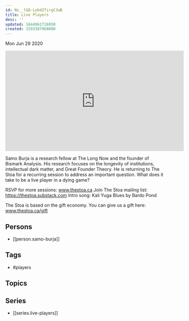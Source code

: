 ```yaml
---
id: Nz__lGQ-Lob4ZfirgCJwB
title: Live Players
desc: ''
updated: 1644961726950
created: 1593387968000
---
```





Mon Jun 29 2020

<iframe width="560" height="315" src="https://www.youtube.com/embed/l7Bz2kiuTEU" title="Live Players w/ Samo Burja (June 25, 2020)" frameborder="0" allow="accelerometer; autoplay; clipboard-write; encrypted-media; gyroscope; picture-in-picture" allowfullscreen ></iframe>

Samo Burja is a research fellow at The Long Now and the founder of Bismark Analysis. His research focuses on the longevity of institutions, intellectual dark matter, and Great Founder Theory. He is returning to The Stoa for a recurring session to address an important question. What does it take to be a live player in a dying game?

RSVP for more sessions: www.thestoa.ca
Join The Stoa mailing list: https://thestoa.substack.com
Intro song: Kali Yuga Blues by Bardo Pond

The Stoa is based on the gift economy. You can give us a gift here: www.thestoa.ca/gift

## Persons

- [[person.samo-burja]]

## Tags

- #players

## Topics



## Series

- [[series.live-players]]


